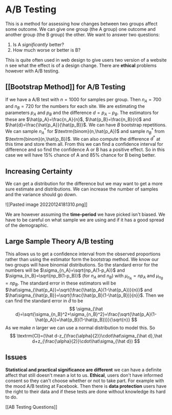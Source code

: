 # A/B Testing
This is a method for assessing how changes between two groups affect some outcome. We can give one group (the A group) one outcome and another group (the B group) the other. We want to answer two questions:

1. Is A *significantly* better?
2. How much worse or better is B?

This is quite often used in web design to give users two version of a website n see what the effect is of a design change. There are **ethical** problems however with A/B testing.

## [[Bootstrap Method]] for A/B Testing
If we have a A/B test with $n=1000$ for samples per group. Then $n_A=700$ and $n_B=720$ for the numbers for each site. We are estimating the parameters $p_A$ and $p_B$ and the difference $d=p_A-p_B$. The estimators for these are $\hat{p_A}=\frac{n_A}{n}$, $\hat{p_B}=\frac{n_B}{n}$ and $\hat{d}=\frac{\hat{p_A}}{\hat{p_B}}$. We can have $B$ bootstrap repetitions. We can sample $n_A^*$ for $\textrm{binom}(n,\hat{p_A})$ and sample $n_B^*$ from $\textrm{binom}(n,\hat{p_B})$. We can also compute the difference $d^*$ at this time and store them all. From this we can find a confidence interval for difference and so find the confidence A or B has a positive effect. So in this case we will have 15% chance of A and 85% chance for B being better.

## Increasing Certainty
We can get a distribution for the difference but we may want to get a more sure estimate and distributions. We can increase the number of samples and the variance should go down.

![[Pasted image 20220124181310.png]]

We are however assuming the **time-period** we have picked isn't biased. We have to be careful on what sample we are using and if it has a good spread of the demographic.

## Large Sample Theory A/B testing
This allows us to get a confidence interval from the observed proportions rather than using the estimator form the bootstrap method. We know our two groups will have binomial distributions. So the standard error for the numbers will be  $\sigma_{n_A}=\sqrt{np_A(1-p_A)}$ and $\sigma_{n_B}=\sqrt{np_B(1-p_B)}$ (for $n_A$ and $n_B$) with $\mu_{n_A}=np_A$ and $\mu_{n_B}=np_B$.  The standard error in these estimators will be $\hat\sigma_{\hat{p_A}}=\sqrt{\frac{\hat{p_A}(1-\hat{p_A})}{n}}$ and $\hat\sigma_{\hat{p_B}}=\sqrt{\frac{\hat{p_B}(1-\hat{p_B})}{n}}$. Then we can find the standard error in $\hat d$ to be 
$$
\sigma_{\hat d}=\sqrt{\sigma_{n_B}^2+\sigma_{n_B}^2}=\frac{\sqrt{\hat{p_A}(1-\hat{p_A})+\hat{p_B}(1-\hat{p_B})}}{\sqrt{n}}
$$
As we make $n$ larger we can use a normal distribution to model this. So
$$
\textrm{CI}=(\hat d-z_{\frac{\alpha}{2}}\cdot\hat\sigma_{\hat d},\hat d+z_{\frac{\alpha}{2}}\cdot\hat\sigma_{\hat d})
$$

## Issues
**Statistical and practical significance are different** we can have a definite affect that still doesn't mean a lot to us. **Ethical**, users don't have informed consent so they can't choose whether or not to take part. For example with the mood A/B testing at Facebook. Then there is **data protection** users have the right to their data and if these tests are done without knowledge its hard to do.

[[AB Testing Questions]]